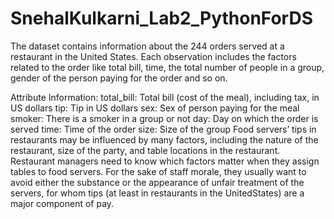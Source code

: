 # SnehalKulkarni_Lab2_PythonForDS


The dataset contains information about the 244 orders served at a restaurant in the United States. Each observation includes the factors related to the order like total bill, time, the total number of people in a group, gender of the person paying for the order and so on.

Attribute Information:
total_bill: Total bill (cost of the meal), including tax, in US dollars
tip: Tip in US dollars
sex: Sex of person paying for the meal
smoker: There is a smoker in a group or not
day: Day on which the order is served
time: Time of the order
size: Size of the group
Food servers’ tips in restaurants may be influenced by many factors, including the nature of the restaurant, size of the party, and table locations in the restaurant. Restaurant managers need to know which factors matter when they assign tables to food servers. For the sake of staff morale, they usually want to avoid either the substance or the appearance of unfair treatment of the servers, for whom tips (at least in restaurants in the UnitedStates) are a major component of pay.
